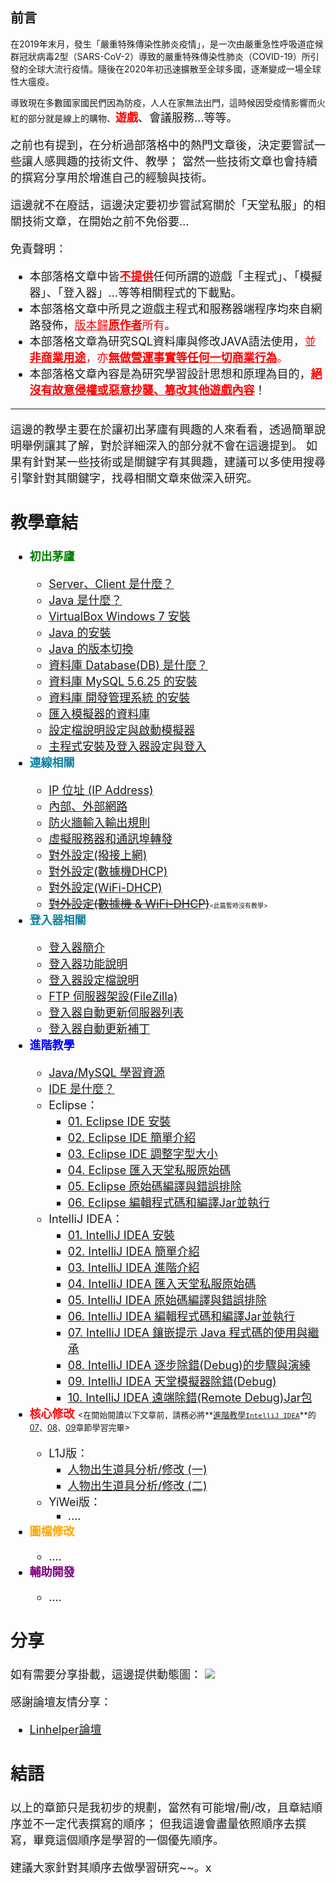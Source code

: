 ## 前言

在2019年末月，發生「嚴重特殊傳染性肺炎疫情」，是一次由嚴重急性呼吸道症候群冠狀病毒2型（SARS-CoV-2）導致的嚴重特殊傳染性肺炎（COVID-19）所引發的全球大流行疫情。隨後在2020年初迅速擴散至全球多國，逐漸變成一場全球性大瘟疫。

導致現在多數國家國民們因為防疫，人人在家無法出門，這時候因受疫情影響而火紅的部分就是線上的購物、<font size="4"><font color="red">**遊戲**</font>、會議服務…等等。

之前也有提到，在分析過部落格中的熱門文章後，決定要嘗試一些讓人感興趣的技術文件、教學；
當然一些技術文章也會持續的撰寫分享用於增進自己的經驗與技術。

這邊就不在廢話，這邊決定要初步嘗試寫關於「天堂私服」的相關技術文章，在開始之前不免俗要…

免責聲明：

- 本部落格文章中皆<font size="4"><font color="red"><u>**不提供**</u></font>任何所謂的遊戲「主程式」、「模擬器」、「登入器」…等等相關程式的下載點。
- 本部落格文章中所見之遊戲主程式和服務器端程序均來自網路發佈，<font size="4"><font color="red"><u>版本歸**原作者**</u>所有</font>。
- 本部落格文章為研究SQL資料庫與修改JAVA語法使用，<font size="4"><font color="red">並<u>**非商業用途**</u>，亦<u>**無做營運事實等任何一切商業行為**</u>。</font>
- 本部落格文章內容是為研究學習設計思想和原理為目的，<font size="4"><font color="red"><u>**絕沒有故意侵權或惡意抄襲、篡改其他遊戲內容**</u></font>！

------------------------------------------------------------------------------------------------------------------------

這邊的教學主要在於讓初出茅廬有興趣的人來看看，透過簡單說明舉例讓其了解，對於詳細深入的部分就不會在這邊提到。
如果有針對某一些技術或是關鍵字有其興趣，建議可以多使用搜尋引擎針對其關鍵字，找尋相關文章來做深入研究。

## 教學章結

- <font size="4"><font color="green">**初出茅廬**</font>
  - [Server、Client 是什麼？](https://morosedog.gitlab.io/private-lineage-20210713-private-lineage-1)
  - [Java 是什麼？](https://morosedog.gitlab.io/private-lineage-20210714-private-lineage-2)
  - [VirtualBox Windows 7 安裝](https://morosedog.gitlab.io/private-lineage-20210715-private-lineage-3)
  - [Java 的安裝](https://morosedog.gitlab.io/private-lineage-20210716-private-lineage-4)
  - [Java 的版本切換](https://morosedog.gitlab.io/private-lineage-20210717-private-lineage-5)
  - [資料庫 Database(DB) 是什麼？](https://morosedog.gitlab.io/private-lineage-20210718-private-lineage-6)
  - [資料庫 MySQL 5.6.25 的安裝](https://morosedog.gitlab.io/private-lineage-20210719-private-lineage-7)
  - [資料庫 開發管理系統 的安裝](https://morosedog.gitlab.io/private-lineage-20210720-private-lineage-8)
  - [匯入模擬器的資料庫](https://morosedog.gitlab.io/private-lineage-20210721-private-lineage-9)
  - [設定檔說明設定與啟動模擬器](https://morosedog.gitlab.io/private-lineage-20210722-private-lineage-10)
  - [主程式安裝及登入器設定與登入](https://morosedog.gitlab.io/private-lineage-20210723-private-lineage-11)
- <font size="4"><font color="#0C81A2">**連線相關**</font>
  - [IP 位址 (IP Address)](https://morosedog.gitlab.io/private-lineage-20210724-private-lineage-12)
  - [內部、外部網路](https://morosedog.gitlab.io/private-lineage-20210725-private-lineage-13)
  - [防火牆輸入輸出規則](https://morosedog.gitlab.io/private-lineage-20210726-private-lineage-14)
  - [虛擬服務器和通訊埠轉發](https://morosedog.gitlab.io/private-lineage-20210727-private-lineage-15)
  - [對外設定(撥接上網)](https://morosedog.gitlab.io/private-lineage-20210728-private-lineage-16)
  - [對外設定(數據機DHCP)](https://morosedog.gitlab.io/private-lineage-20210729-private-lineage-17)
  - [對外設定(WiFi-DHCP)](https://morosedog.gitlab.io/private-lineage-20210730-private-lineage-18)
  - <s>[對外設定(數據機 & WiFi-DHCP)](https://morosedog.gitlab.io/private-lineage-20210731-private-lineage-19)</s><font size="1"><此篇暫時沒有教學></font>
- <font size="4"><font color="#0C81A2">**登入器相關**</font>
  - [登入器簡介](https://morosedog.gitlab.io/private-lineage-20210801-private-lineage-20)
  - [登入器功能說明](https://morosedog.gitlab.io/private-lineage-20210802-private-lineage-21)
  - [登入器設定檔說明](https://morosedog.gitlab.io/private-lineage-20210803-private-lineage-22)
  - [FTP 伺服器架設(FileZilla)](https://morosedog.gitlab.io/private-lineage-20210804-private-lineage-23)
  - [登入器自動更新伺服器列表](https://morosedog.gitlab.io/private-lineage-20210805-private-lineage-24)
  - [登入器自動更新補丁](https://morosedog.gitlab.io/private-lineage-20210806-private-lineage-25)
- <font size="4"><font color="blue">**進階教學**</font>
  - [Java/MySQL 學習資源](https://morosedog.gitlab.io/private-lineage-20210807-private-lineage-26)
  - [IDE 是什麼？](https://morosedog.gitlab.io/private-lineage-20210808-private-lineage-27)
  - Eclipse：
    - [01. Eclipse IDE 安裝](https://morosedog.gitlab.io/private-lineage-20210809-private-lineage-28)
    - [02. Eclipse IDE 簡單介紹](https://morosedog.gitlab.io/private-lineage-20210810-private-lineage-29)
    - [03. Eclipse IDE 調整字型大小](https://morosedog.gitlab.io/private-lineage-20210811-private-lineage-30)
    - [04. Eclipse 匯入天堂私服原始碼](https://morosedog.gitlab.io/private-lineage-20210812-private-lineage-31)
    - [05. Eclipse 原始碼編譯與錯誤排除](https://morosedog.gitlab.io/private-lineage-20210813-private-lineage-32)
    - [06. Eclipse 編輯程式碼和編譯Jar並執行](https://morosedog.gitlab.io/private-lineage-20210814-private-lineage-33)
  - IntelliJ IDEA：
    - [01. IntelliJ IDEA 安裝](https://morosedog.gitlab.io/private-lineage-20210901-private-lineage-34)
    - [02. IntelliJ IDEA 簡單介紹](https://morosedog.gitlab.io/private-lineage-20210902-private-lineage-35)
    - [03. IntelliJ IDEA 進階介紹](https://morosedog.gitlab.io/private-lineage-20210903-private-lineage-36)
    - [04. IntelliJ IDEA 匯入天堂私服原始碼](https://morosedog.gitlab.io/private-lineage-20210904-private-lineage-37)
    - [05. IntelliJ IDEA 原始碼編譯與錯誤排除](https://morosedog.gitlab.io/private-lineage-20210905-private-lineage-38)
    - [06. IntelliJ IDEA 編輯程式碼和編譯Jar並執行](https://morosedog.gitlab.io/private-lineage-20210906-private-lineage-39)
    - [07. IntelliJ IDEA 鑲嵌提示 Java 程式碼的使用與繼承](https://morosedog.gitlab.io/private-lineage-20210909-private-lineage-42)
    - [08. IntelliJ IDEA 逐步除錯(Debug)的步驟與演練](https://morosedog.gitlab.io/private-lineage-20210910-private-lineage-43)
    - [09. IntelliJ IDEA 天堂模擬器除錯(Debug)](https://morosedog.gitlab.io/private-lineage-20210911-private-lineage-44)
    - [10. IntelliJ IDEA 遠端除錯(Remote Debug)Jar包](https://morosedog.gitlab.io/private-lineage-20210911-private-lineage-45)
- <font size="4"><font color="red">**核心修改**</font>
<font size="2"><在開始閱讀以下文章前，請務必將**<u>進階教學`IntelliJ IDEA`</u>**的[07](https://morosedog.gitlab.io/private-lineage-20210909-private-lineage-42)、[08](https://morosedog.gitlab.io/private-lineage-20210910-private-lineage-43)、[09](https://morosedog.gitlab.io/private-lineage-20210911-private-lineage-44)章節學習完畢></font>
  - L1J版：
    - [人物出生道具分析/修改 (一)](https://morosedog.gitlab.io/private-lineage-20210907-private-lineage-40)
    - [人物出生道具分析/修改 (二)](https://morosedog.gitlab.io/private-lineage-20210908-private-lineage-41)
  - YiWei版：
    - ....
- <font size="4"><font color="orange">**圖檔修改**</font>
  - ....
- <font size="4"><font color="purple">**輔助開發**</font>
  - ....    
  
## 分享 

如有需要分享掛載，這邊提供動態圖：
![](https://morosedog.gitlab.io/images/private-lineage/chapter0/morosedog.gif)

感謝論壇友情分享：
- [Linhelper論壇](https://bbs.linhelper.com/?fromuid=683)

## 結語
以上的章節只是我初步的規劃，當然有可能增/刪/改，且章結順序並不一定代表撰寫的順序；
但我這邊會盡量依照順序去撰寫，畢竟這個順序是學習的一個優先順序。

建議大家針對其順序去做學習研究~~。x
